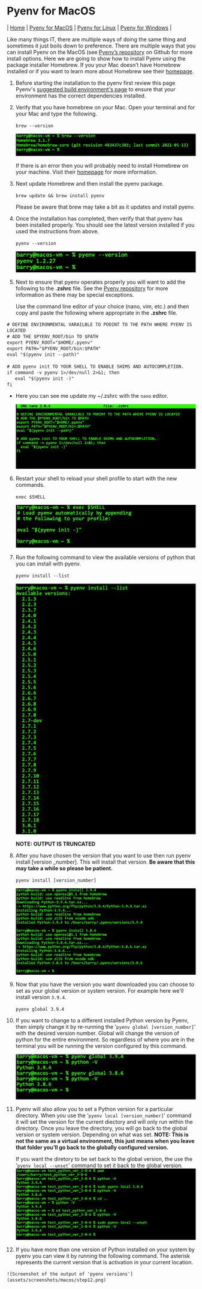 # Pyenv for MacOS
| [Home](README.md) | [Pyenv for MacOS](pyenv-for-macos.md) | [Pyenv for Linux](pyenv-for-linux.md) | [Pyenv for Windows](pyenv-for-windows.md) |

Like many things IT, there are multiple ways of doing the same thing and sometimes it just boils down to preference. There are multiple ways that you can install Pyenv on the MacOS (see [Pyenv’s repository](https://github.com/pyenv/pyenv) on Github for more install options. Here we are going to show how to install Pyenv using the package installer Homebrew. If you your Mac doesn’t have Homebrew installed or if you want to learn more about Homebrew see their [homepage](https://brew.sh/).

1. Before starting the installation to the pyenv first review this page Pyenv's [suggested build environment's page](https://github.com/pyenv/pyenv/wiki#suggested-build-environment) to ensure that your environment has the correct dependencies installed.
   
2. Verify that you have homebrew on your Mac. Open your terminal and for your Mac and type the following.
   
   `brew --version`

   ![Output of 'brew --version'](assets/screenshots/macos/step2.png)

   If there is an error then you will probably need to install Homebrew on your machine. Visit their [homepage](https://brew.sh) for more information.

3. Next update Homebrew and then install the pyenv package.
   
   `brew update && brew install pyenv`

   Please be aware that brew may take a bit as it updates and install pyenv.

4. Once the installation has completed, then verify that that pyenv has been installed properly. You should see the latest version installed if you used the instructions from above.
   
   `pyenv --version`

   ![Output of 'pyenv --version'](assets/screenshots/macos/step4.png)

5. Next to ensure that pyenv operates properly you will want to add the following to the **.zshrc** file. See the [Pyenv repository](https://github.com/pyenv/pyenv) for more information as there may be special exceptions.
   
   Use the command line editor of your choice (nano, vim, etc.) and then copy and paste the following where appropriate in the **.zshrc** file.
```
# DEFINE ENVIRONMENTAL VARAILBLE TO POOINT TO THE PATH WHERE PYENV IS LOCATED
# ADD THE $PYENV_ROOT/bin TO $PATH
export PYENV_ROOT="$HOME/.pyenv"
export PATH="$PYENV_ROOT/bin:$PATH"
eval "$(pyenv init --path)"
 
# ADD pyenv init TO YOUR SHELL TO ENABLE SHIMS AND AUTOCOMPLETION.
if command -v pyenv 1>/dev/null 2>&1; then
   eval "$(pyenv init -)"
fi
```
- Here you can see me update my ~/.zshrc with the `nano` editor.

  ![Screenshot of .zshrc configuration](assets/screenshots/macos/step5.png)

6. Restart your shell to reload your shell profile to start with the new commands.
   
   `exec $SHELL`
   
   ![Screenshot of reloading the shell](assets/screenshots/macos/step6.png)

7. Run the following command to view the available versions of python that you can install with pyenv.
   
   `pyenv install --list`

   ![Screenshot of viewing 'pyenv install --list'](assets/screenshots/macos/step7.png)
   
   **NOTE: OUTPUT IS TRUNCATED**

8. After you have chosen the version that you want to use then run pyenv install [version _number]. This will install that version. **Be aware that this may take a while so please be patient.**
   
   `pyenv install [version_number]`

   ![Screenshot of the output of installing Python with Pyenv](assets/screenshots/macos/step8.png)

9. Now that you have the version you want downloaded you can choose to set as your global version or system version. For example here we'll install version `3.9.4`.
   
   `pyenv global 3.9.4`

10. If you want to change to a different installed Python version by Pyenv, then simply change it by re-running the '`pyenv global [version_number]`' with the desired version number. Global will change the version of python for the entire environment. So regardless of where you are in the terminal you will be running the version configured by this command.
    
    ![Screenshot of the output of switching the global python version](assets/screenshots/macos/step10.png)
    
11. Pyenv will also allow you to set a Python version for a particular directory. When you use the '`pyenv local [version_number]`' command it will set the version for the current diectory and will only run within the directory. Once you leave the directory, you will go back to the global version or system version. Depending on what was set. **NOTE: This is not the same as a virtual environment, this just means when you leave that folder you’ll go back to the globally configured version.** 
    
    If you want the diretory to be set back to the global version, the use the '`pyenv local --unset`' command to set it back to the global version.
    ![Screenshot of the output of pyenv local](assets/screenshots/macos/setp11.png)
    

12.   If you have more than one version of Python installed on your system by pyenv you can view it by running the following command. The asterisk represents the current version that is activation in your current location.
    
    ![Screenshot of the output of 'pyenv versions'](assets/screenshots/macos/step12.png)